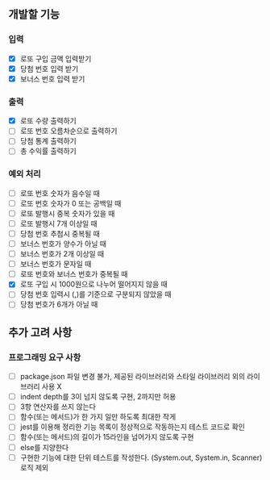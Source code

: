 ## **개발할 기능**

### **입력**

- [x]  로또 구입 금액 입력받기
- [x]  당첨 번호 입력 받기
- [x]  보너스 번호 입력 받기

### **출력**

- [x]  로또 수량 출력하기
- [ ]  로또 번호 오름차순으로 출력하기
- [ ]  당첨 통계 출력하기
- [ ]  총 수익률 출력하기

### **예외 처리**

- [ ]  로또 번호 숫자가 음수일 때
- [ ]  로또 번호 숫자가 0 또는 공백일 때
- [ ]  로또 발행시 중복 숫자가 있을 때
- [ ]  로또 발행시 7개 이상일 때
- [ ]  당첨 번호 추첨시 중복될 때
- [ ]  보너스 번호가 양수가 아닐 때
- [ ]  보너스 번호가 2개 이상일 때
- [ ]  보너스 번호가 문자일 때
- [ ]  로또 번호와 보너스 번호가 중복될 때
- [x]  로또 구입 시 1000원으로 나누어 떨어지지 않을 때
- [ ]  당첨 번호 입력시 (,)를 기준으로 구분되지 않았을 때
- [ ]  당첨 번호가 6개가 아닐 때

## 추가 고려 사항
### 프로그래밍 요구 사항

- [ ]  package.json 파일 변경 불가, 제공된 라이브러리와 스타일 라이브러리 외의 라이브러리 사용 X
- [ ]  indent depth를 3이 넘지 않도록 구현, 2까지만 허용
- [ ]  3항 연산자를 쓰지 않는다
- [ ]  함수(또는 메서드)가 한 가지 일만 하도록 최대한 작게
- [ ]  jest를 이용해  정리한 기능 목록이 정상적으로 작동하는지 테스트 코드로 확인
- [ ]  함수(또는 메서드)의 길이가 15라인을 넘어가지 않도록 구현
- [ ]  else를 지양한다
- [ ]  구현한 기능에 대한 단위 테스트를 작성한다. (System.out, System.in, Scanner) 로직 제외
